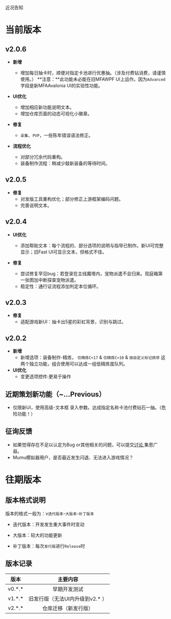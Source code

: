 近况告知

# 当前版本
## v2.0.6
- **新增**
  - 增加每日抽卡时，顺便对指定卡池进行优惠抽。（涉及付费钻消费，请谨慎使用。）
  **注意：**此功能未必能在旧MFAWPF UI上运作。因为`Advanced`字段是新MFAAvalonia UI的实验性功能。

- **UI优化**
  - 增加相应新功能说明文本。
  - 增加仓库页面的动态可视化小徽章。

- **修复**
  - `采集`、`PVP`，一些陈年错误语法修正。

- **流程优化**
  - 对部分冗余代码重构。
  - 装备制作流程：稍减少敲新装备的等待时间。

## v2.0.5
- **修复**
  - 对发版工具重构优化；部分修正上游框架编码问题。
  - 完善说明文本。

## v2.0.4
- **UI优化**
  - 添加帮助文本：每个流程的、部分选项的说明与指导已制作。新UI可完整显示；旧Fast UI可显示文本，但格式不佳。

- **修复**
  - 尝试修复罕见bug：若登录在主线魔塔内，宠物派遣不会归来。现庭箱第一张图加中断探查宠物派遣。
  - 稳定性：通行证流程添加判定本位循环。

## v2.0.3
- **修复**
  - 适配游戏新UI：抽卡出5星的彩虹背景，识别与跳过。

## v2.0.2

- **新增**
  - 新增选项：装备制作-精炼， `仅精炼C<17` & `仅精炼C<10` & `按自定义标记排序` 这两个独立功能，组合使用可以达成一组低精炼度队列。
- **UI优化**
  - 变更选项控件:更易于操作



## 近期策划新功能（~...Previous）
- 仅限新UI，使用高级-文本框 录入参数。达成指定名称卡池付费钻石一抽。（危险功能！）

## 征询反馈
- 如果觉得存在不足以认定为Bug or其他相关的问题，可以提交[讨论](https://github.com/sunyink/MFABD2/discussions),集思广益。
- Mumu模拟器用户，是否最近发生闪退、无法进入游戏情况？

# 往期版本
>

## 版本格式说明

版本的格式一般为：v`迭代版本`-`大版本`-`补丁版本`

- 迭代版本：开发发生重大事件时变动


- 大版本：较大的功能更新


- 补丁版本：每次`发行版`进行`Release`时

## 版本记录


| 版本 |         主要内容         |
| :----: | :----------------------: |
|  v0.\*.\* |早期开发测试 |
|  v1.\*.\* |旧发行版（无法UI内升级到v2.* ）|
|  v2.\*.\* |仓库迁移（新发行版） |






